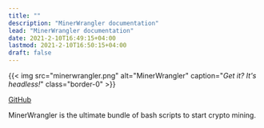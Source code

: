 ```yaml
---
title: ""
description: "MinerWrangler documentation"
lead: "MinerWrangler documentation"
date: 2021-2-10T16:49:15+04:00
lastmod: 2021-2-10T16:50:15+04:00
draft: false
---
```


{{< img src="minerwrangler.png" alt="MinerWrangler" caption="<em>Get it? It's headless!</em>" class="border-0" >}}

<p>
  <a class="btn btn-primary btn-lg px-4 mb-2" href="https://github.com/NikolaiTeslovich/minerwrangler"
  role="button">GitHub</a>
</p>

<p>
  MinerWrangler is the ultimate bundle of bash scripts to start crypto mining.
</p>
